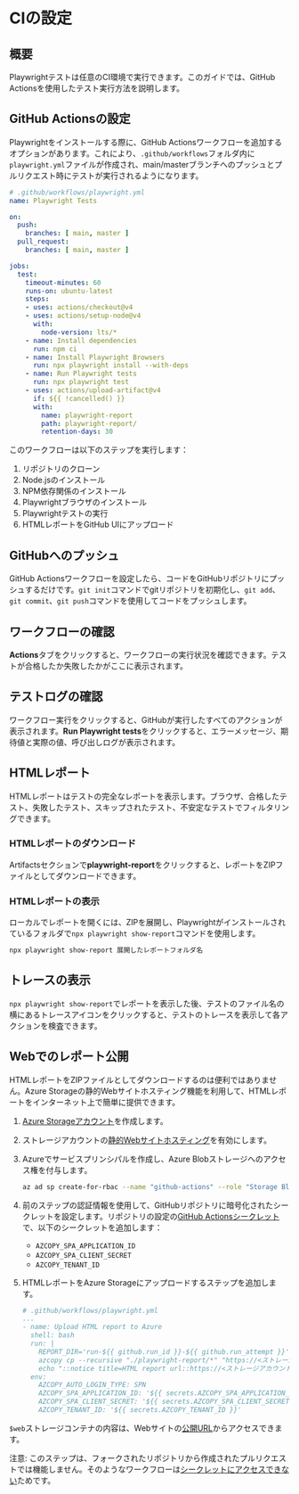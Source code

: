 # CIの設定

## 概要

Playwrightテストは任意のCI環境で実行できます。このガイドでは、GitHub Actionsを使用したテスト実行方法を説明します。

## GitHub Actionsの設定

Playwrightをインストールする際に、GitHub Actionsワークフローを追加するオプションがあります。これにより、`.github/workflows`フォルダ内に`playwright.yml`ファイルが作成され、main/masterブランチへのプッシュとプルリクエスト時にテストが実行されるようになります。

```yaml
# .github/workflows/playwright.yml
name: Playwright Tests

on:
  push:
    branches: [ main, master ]
  pull_request:
    branches: [ main, master ]

jobs:
  test:
    timeout-minutes: 60
    runs-on: ubuntu-latest
    steps:
    - uses: actions/checkout@v4
    - uses: actions/setup-node@v4
      with:
        node-version: lts/*
    - name: Install dependencies
      run: npm ci
    - name: Install Playwright Browsers
      run: npx playwright install --with-deps
    - name: Run Playwright tests
      run: npx playwright test
    - uses: actions/upload-artifact@v4
      if: ${{ !cancelled() }}
      with:
        name: playwright-report
        path: playwright-report/
        retention-days: 30
```

このワークフローは以下のステップを実行します：

1. リポジトリのクローン
2. Node.jsのインストール
3. NPM依存関係のインストール
4. Playwrightブラウザのインストール
5. Playwrightテストの実行
6. HTMLレポートをGitHub UIにアップロード

## GitHubへのプッシュ

GitHub Actionsワークフローを設定したら、コードをGitHubリポジトリにプッシュするだけです。`git init`コマンドでgitリポジトリを初期化し、`git add`、`git commit`、`git push`コマンドを使用してコードをプッシュします。

## ワークフローの確認

**Actions**タブをクリックすると、ワークフローの実行状況を確認できます。テストが合格したか失敗したかがここに表示されます。

## テストログの確認

ワークフロー実行をクリックすると、GitHubが実行したすべてのアクションが表示されます。**Run Playwright tests**をクリックすると、エラーメッセージ、期待値と実際の値、呼び出しログが表示されます。

## HTMLレポート

HTMLレポートはテストの完全なレポートを表示します。ブラウザ、合格したテスト、失敗したテスト、スキップされたテスト、不安定なテストでフィルタリングできます。

### HTMLレポートのダウンロード

Artifactsセクションで**playwright-report**をクリックすると、レポートをZIPファイルとしてダウンロードできます。

### HTMLレポートの表示

ローカルでレポートを開くには、ZIPを展開し、Playwrightがインストールされているフォルダで`npx playwright show-report`コマンドを使用します。

```bash
npx playwright show-report 展開したレポートフォルダ名
```

## トレースの表示

`npx playwright show-report`でレポートを表示した後、テストのファイル名の横にあるトレースアイコンをクリックすると、テストのトレースを表示して各アクションを検査できます。

## Webでのレポート公開

HTMLレポートをZIPファイルとしてダウンロードするのは便利ではありません。Azure Storageの静的Webサイトホスティング機能を利用して、HTMLレポートをインターネット上で簡単に提供できます。

1. [Azure Storageアカウント](https://learn.microsoft.com/ja-jp/azure/storage/common/storage-account-create)を作成します。

2. ストレージアカウントの[静的Webサイトホスティング](https://learn.microsoft.com/ja-jp/azure/storage/blobs/storage-blob-static-website-how-to)を有効にします。

3. Azureでサービスプリンシパルを作成し、Azure Blobストレージへのアクセス権を付与します。

   ```bash
   az ad sp create-for-rbac --name "github-actions" --role "Storage Blob Data Contributor" --scopes /subscriptions/<サブスクリプションID>/resourceGroups/<リソースグループ名>/providers/Microsoft.Storage/storageAccounts/<ストレージアカウント名>
   ```

4. 前のステップの認証情報を使用して、GitHubリポジトリに暗号化されたシークレットを設定します。リポジトリの設定の[GitHub Actionsシークレット](https://docs.github.com/ja/actions/security-guides/encrypted-secrets)で、以下のシークレットを追加します：

   - `AZCOPY_SPA_APPLICATION_ID`
   - `AZCOPY_SPA_CLIENT_SECRET`
   - `AZCOPY_TENANT_ID`

5. HTMLレポートをAzure Storageにアップロードするステップを追加します。

   ```yaml
   # .github/workflows/playwright.yml
   ...
   - name: Upload HTML report to Azure
     shell: bash
     run: |
       REPORT_DIR='run-${{ github.run_id }}-${{ github.run_attempt }}'
       azcopy cp --recursive "./playwright-report/*" "https://<ストレージアカウント名>.blob.core.windows.net/$web/$REPORT_DIR"
       echo "::notice title=HTML report url::https://<ストレージアカウント名>.z1.web.core.windows.net/$REPORT_DIR/index.html"
     env:
       AZCOPY_AUTO_LOGIN_TYPE: SPN
       AZCOPY_SPA_APPLICATION_ID: '${{ secrets.AZCOPY_SPA_APPLICATION_ID }}'
       AZCOPY_SPA_CLIENT_SECRET: '${{ secrets.AZCOPY_SPA_CLIENT_SECRET }}'
       AZCOPY_TENANT_ID: '${{ secrets.AZCOPY_TENANT_ID }}'
   ```

`$web`ストレージコンテナの内容は、Webサイトの[公開URL](https://learn.microsoft.com/ja-jp/azure/storage/blobs/storage-blob-static-website-how-to?tabs=azure-portal#portal-find-url)からアクセスできます。

注意: このステップは、フォークされたリポジトリから作成されたプルリクエストでは機能しません。そのようなワークフローは[シークレットにアクセスできない](https://docs.github.com/ja/actions/security-guides/encrypted-secrets#using-encrypted-secrets-in-a-workflow)ためです。